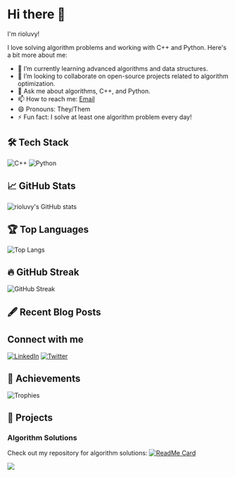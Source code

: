 # Hi there 👋
I'm rioluvy!

I love solving algorithm problems and working with C++ and Python. Here's a bit more about me:

- 🌱 I’m currently learning advanced algorithms and data structures.
- 👯 I’m looking to collaborate on open-source projects related to algorithm optimization.
- 💬 Ask me about algorithms, C++, and Python.
- 📫 How to reach me: [Email](mailto:your-email@example.com)
- 😄 Pronouns: They/Them
- ⚡ Fun fact: I solve at least one algorithm problem every day!

## 🛠 Tech Stack
![C++](https://img.shields.io/badge/C%2B%2B-%2300599C.svg?style=flat-square&logo=c%2B%2B&logoColor=white)
![Python](https://img.shields.io/badge/Python-%2314354C.svg?style=flat-square&logo=python&logoColor=white)

## 📈 GitHub Stats
![rioluvy's GitHub stats](https://github-readme-stats.vercel.app/api?username=rioluvy&show_icons=true&theme=radical)

## 🏆 Top Languages
![Top Langs](https://github-readme-stats.vercel.app/api/top-langs/?username=rioluvy&layout=compact&theme=radical)

## 🔥 GitHub Streak
![GitHub Streak](https://github-readme-streak-stats.herokuapp.com/?user=rioluvy&theme=radical)

## 🖋 Recent Blog Posts
<!-- BLOG-POST-LIST:START -->
<!-- BLOG-POST-LIST:END -->

## Connect with me
[![LinkedIn](https://img.shields.io/badge/LinkedIn-blue?style=flat-square&logo=linkedin)](your-linkedin-url)
[![Twitter](https://img.shields.io/badge/Twitter-blue?style=flat-square&logo=twitter)](your-twitter-url)

## 🏅 Achievements
![Trophies](https://github-profile-trophy.vercel.app/?username=rioluvy&theme=radical)

## 🎯 Projects
### Algorithm Solutions
Check out my repository for algorithm solutions:
[![ReadMe Card](https://github-readme-stats.vercel.app/api/pin/?username=rioluvy&repo=algorithm-solutions&theme=radical)](https://github.com/rioluvy/algorithm-solutions)

<img src="http://mazassumnida.wtf/api/v2/generate_badge?boj=swyjs"/>
